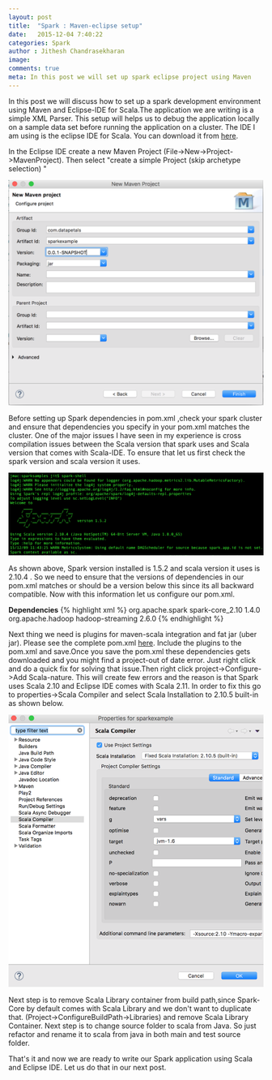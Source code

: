 ```yaml
---
layout: post
title:  "Spark : Maven-eclipse setup"
date:   2015-12-04 7:40:22
categories: Spark
author : Jithesh Chandrasekharan
image: 
comments: true
meta: In this post we will set up spark eclipse project using Maven
---
```


In this post we will discuss how to set up a spark development environment using Maven and Eclipse-IDE for Scala.The application we are writing is a simple XML Parser. This setup will helps us to debug the application locally on a sample data set before running the application on a cluster. The IDE I am using is the eclipse IDE for Scala. You can download it from <a target="_blank" href = "http://scala-ide.org/">here</a>.

In the Eclipse IDE create a new Maven Project (File->New->Project->MavenProject). Then select "create a simple Project (skip archetype selection) " 

![Spark SBT](/img/maven-spark.png)

Before setting up Spark dependencies in pom.xml ,check your spark cluster and ensure that dependencies you specify in your pom.xml matches the cluster. One of the major issues I have seen in my experience is cross compilation issues between the Scala version that spark uses and Scala version that comes with Scala-IDE. To ensure that let us first check the spark version and scala version it uses.

![Spark SBT](/img/spark-version.png)

As shown above, Spark version installed is 1.5.2 and scala version it uses is 2.10.4 . So we need to ensure that the versions of dependencies in our pom.xml matches or should be a version below this since its all backward compatible. Now with this information let us configure our pom.xml.

**Dependencies**
{% highlight xml %}
<dependencies>
	<dependency>
		<groupId>org.apache.spark</groupId>
		<artifactId>spark-core_2.10</artifactId>
		<version>1.4.0</version>
	</dependency>
	<dependency>
		<groupId>org.apache.hadoop</groupId>
		<artifactId>hadoop-streaming</artifactId>
		<version>2.6.0</version>
	</dependency>
</dependencies>
{% endhighlight %}

Next thing we need is plugins for maven-scala integration and fat jar (uber jar). Please see the complete pom.xml <a target="_blank" href = "/assets/spark-maven-pom.xml">here</a>. Include the plugins to the pom.xml and save.Once you save the pom.xml these dependencies gets downloaded and you might find a project-out of date error. Just right click and do a quick fix for solving that issue.Then right click project->Configure->Add Scala-nature. This will create few errors and the reason is that Spark uses Scala 2.10 and Eclipse IDE comes with Scala 2.11. In order to fix this go to properties->Scala Compiler and select Scala Installation to 2.10.5 built-in as shown below.

![Spark SBT](/img/scala-compiler.png)

Next step is to remove Scala Library container from build path,since Spark-Core by default comes with Scala Library and we don't want to duplicate that.  (Project->ConfigureBuildPath->Libraries) and remove Scala Library Container. Next step is to change source folder to scala from Java. So just refactor and rename it to scala from java in both main and test source folder. 

That's it and now we are ready to write our Spark application using Scala and Eclipse IDE. Let us do that in our next post.


